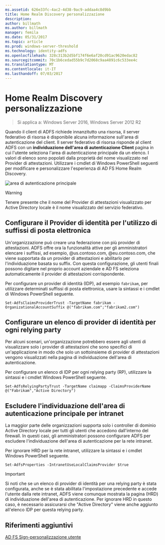 ```yaml
---
ms.assetid: 626e33fc-4ac2-4d38-9ac9-addaa4c8d9bb
title: Home Realm Discovery personalizzazione
description: 
author: billmath
ms.author: billmath
manager: femila
ms.date: 05/31/2017
ms.topic: article
ms.prod: windows-server-threshold
ms.technology: identity-adfs
ms.openlocfilehash: 328c313b2d5bf174f6e6af20cd91ac9620edac82
ms.sourcegitcommit: 70c1b6cedad55b9c7d2068c9aa4891c6c533ee4c
ms.translationtype: MT
ms.contentlocale: it-IT
ms.lasthandoff: 07/03/2017
---
```

# <a name="home-realm-discovery-customization"></a>Home Realm Discovery personalizzazione

>Si applica a: Windows Server 2016, Windows Server 2012 R2

Quando il client di ADFS richiede innanzitutto una risorsa, il server federativo di risorsa è disponibile alcuna informazione sull'area di autenticazione del client. Il server federativo di risorsa risponde al client ADFS con un **individuazione dell'area di autenticazione Client** pagina in cui l'utente seleziona l'area di autenticazione principale da un elenco. I valori di elenco sono popolati dalla proprietà del nome visualizzato nel Provider di attestazioni. Utilizzare i cmdlet di Windows PowerShell seguenti per modificare e personalizzare l'esperienza di AD FS Home Realm Discovery.  
  
![area di autenticazione principale](media/AD-FS-user-sign-in-customization/ADFS_Blue_Custom4.png)  
  
> [!WARNING]  
> Tenere presente che il nome del Provider di attestazioni visualizzato per Active Directory locale è il nome visualizzato del servizio federativo.  
  
## <a name="configure-identity-provider-to-use-certain-email-suffixes"></a>Configurare il Provider di identità per l'utilizzo di suffissi di posta elettronica  
Un'organizzazione può creare una federazione con più provider di attestazioni. ADFS offre ora la funzionalità attive per gli amministratori elencare i suffissi, ad esempio, @us.contoso.com, @eu.contoso.com, che viene supportata da un provider di attestazioni e abilitarlo per l'individuazione basata su suffix\. Con questa configurazione, gli utenti finali possono digitare nel proprio account aziendale e AD FS seleziona automaticamente il provider di attestazioni corrispondente.  
  
Per configurare un provider di identità \(IDP\), ad esempio `fabrikam`, per utilizzare determinati suffissi di posta elettronica, usare la sintassi e i cmdlet di Windows PowerShell seguente.  
  

`Set-AdfsClaimsProviderTrust -TargetName fabrikam -OrganizationalAccountSuffix @("fabrikam.com";"fabrikam2.com") ` 
 
  
## <a name="configure-an-identity-provider-list-per-relying-party"></a>Configurare un elenco di provider di identità per ogni relying party  
Per alcuni scenari, un'organizzazione potrebbero essere agli utenti di visualizzare solo i provider di attestazioni che sono specifici di un'applicazione in modo che solo un sottoinsieme di provider di attestazioni vengono visualizzati nella pagina di individuazione dell'area di autenticazione.  
  
Per configurare un elenco di IDP per ogni relying party \(RP\), utilizzare la sintassi e i cmdlet Windows PowerShell seguente.  
  
 
`Set-AdfsRelyingPartyTrust -TargetName claimapp -ClaimsProviderName @("Fabrikam","Active Directory") ` 

  
## <a name="bypass-home-realm-discovery-for-the-intranet"></a>Escludere l'individuazione dell'area di autenticazione principale per intranet  
La maggior parte delle organizzazioni supporta solo i controller di dominio Active Directory locale per tutti gli utenti che accedono dall'interno del firewall. In questi casi, gli amministratori possono configurare ADFS per escludere l'individuazione dell'area di autenticazione per la rete intranet.  
  
Per ignorare HRD per la rete intranet, utilizzare la sintassi e i cmdlet Windows PowerShell seguente.  
  

`Set-AdfsProperties -IntranetUseLocalClaimsProvider $true ` 
 
  
> [!IMPORTANT]  
> Si noti che se un elenco di provider di identità per una relying party è stata configurata, anche se è stata abilitata l'impostazione precedente e accede l'utente dalla rete intranet, ADFS viene comunque mostrata la pagina \(HRD\) di individuazione dell'area di autenticazione. Per ignorare HRD in questo caso, è necessario assicurarsi che "Active Directory" viene anche aggiunto all'elenco IDP per questa relying party.  

## <a name="additional-references"></a>Riferimenti aggiuntivi 
[AD FS Sign-personalizzazione utente](AD-FS-user-sign-in-customization.md)  
